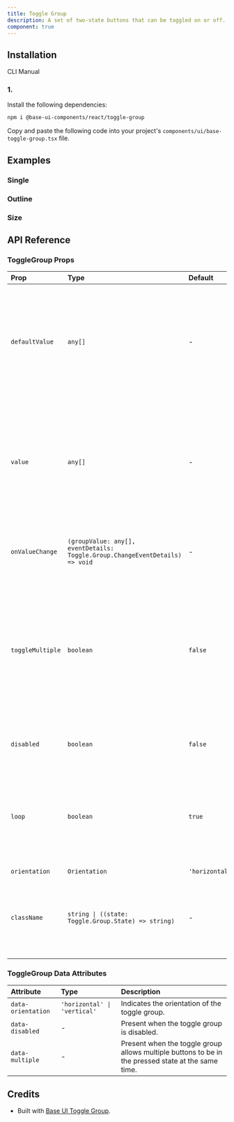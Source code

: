 ```yaml
---
title: Toggle Group
description: A set of two-state buttons that can be toggled on or off.
component: true
---
```


## Installation

CLI
Manual

### 1.

Install the following dependencies:

```bash
npm i @base-ui-components/react/toggle-group
```

Copy and paste the following code into your project's `components/ui/base-toggle-group.tsx` file.

## Examples

### Single

### Outline

### Size

## API Reference

### ToggleGroup Props

| Prop             | Type                                                                         | Default        | Description                                                                                                                                                                    |
| :--------------- | :--------------------------------------------------------------------------- | :------------- | :----------------------------------------------------------------------------------------------------------------------------------------------------------------------------- |
| `defaultValue`   | `any[]`                                                                      | -              | The open state of the toggle group represented by an array of the values of all pressed toggle buttons. This is the uncontrolled counterpart of `value`.                       |
| `value`          | `any[]`                                                                      | -              | The open state of the toggle group represented by an array of the values of all pressed toggle buttons. This is the controlled counterpart of `defaultValue`.                  |
| `onValueChange`  | `(groupValue: any[], eventDetails: Toggle.Group.ChangeEventDetails) => void` | -              | Callback fired when the pressed states of the toggle group changes.                                                                                                            |
| `toggleMultiple` | `boolean`                                                                    | `false`        | When `false` only one item in the group can be pressed. If any item in the group becomes pressed, the others will become unpressed. When `true` multiple items can be pressed. |
| `disabled`       | `boolean`                                                                    | `false`        | Whether the toggle group should ignore user interaction.                                                                                                                       |
| `loop`           | `boolean`                                                                    | `true`         | Whether to loop keyboard focus back to the first item when the end of the list is reached while using the arrow keys.                                                          |
| `orientation`    | `Orientation`                                                                | `'horizontal'` | -                                                                                                                                                                              |
| `className`      | `string \| ((state: Toggle.Group.State) => string)`                          | -              | CSS class applied to the element, or a function that returns a class based on the component's state.                                                                           |

### ToggleGroup Data Attributes

| Attribute          | Type                         | Description                                                                                        |
| :----------------- | :--------------------------- | :------------------------------------------------------------------------------------------------- |
| `data-orientation` | `'horizontal' \| 'vertical'` | Indicates the orientation of the toggle group.                                                     |
| `data-disabled`    | -                            | Present when the toggle group is disabled.                                                         |
| `data-multiple`    | -                            | Present when the toggle group allows multiple buttons to be in the pressed state at the same time. |

## Credits

- Built with [Base UI Toggle Group](https://base-ui.com/react/components/toggle-group).
